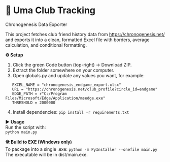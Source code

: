 # **📄 Uma Club Tracking**

Chronogenesis Data Exporter

This project fetches club friend history data from https://chronogenesis.net/ and exports it into a clean, formatted Excel file with borders, average calculation, and conditional formatting.

**⚙️ Setup**

1. Click the green Code button (top-right) → Download ZIP.
2. Extract the folder somewhere on your computer.
3. Open globals.py and update any values you want, for example:

```
   EXCEL_NAME = "chronogenesis_endgame_export.xlsx"
   URL = "https://chronogenesis.net/club_profile?circle_id=endgame"
   EDGE_PATH = r"C:/Program Files/Microsoft/Edge/Application/msedge.exe"
   THRESHOLD = 2000000
```

4. Install dependencies:
   `pip install -r requirements.txt`

**▶️ Usage**  
Run the script with:  
`python main.py`

**🛠 Build to EXE (Windows only)**  
To package into a single .exe:
`python -m PyInstaller --onefile main.py`  
The executable will be in dist/main.exe.
